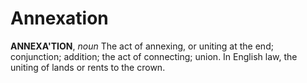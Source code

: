 # Annexation

**ANNEXA'TION**, _noun_ The act of annexing, or uniting at the end; conjunction; addition; the act of connecting; union. In English law, the uniting of lands or rents to the crown.